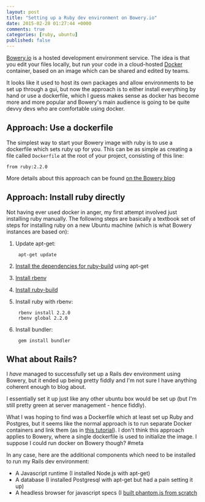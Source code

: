 ```yaml
---
layout: post
title: "Setting up a Ruby dev environment on Bowery.io"
date: 2015-02-28 01:27:44 +0000
comments: true
categories: [ruby, ubuntu]
published: false
---
```

[Bowery.io](http://bowery.io/) is a hosted development environment service.
The idea is that you edit your files locally, but run your code in a cloud-hosted
[Docker](https://www.docker.com/) container, based on an image which can be
shared and edited by teams.

It looks like it used to host its own packages and allow environments to be
set up through a gui, but now the approach is to either install everything by
hand or use a dockerfile, which I guess makes sense as docker has become more
and more popular and Bowery's main audience is going to be quite devvy devs
who are comfortable using docker.

Approach: Use a dockerfile
--------------------------
The simplest way to start your Bowery image with ruby is to use a dockerfile
which sets ruby up for you. This can be as simple as creating a file called
`Dockerfile` at the root of your project, consisting of this line:

    from ruby:2.2.0

More details about this approach can be found [on the Bowery blog](http://bowery.io/posts/dockerfile-support/)

Approach: Install ruby directly
-------------------------------
Not having ever used docker in anger, my first attempt involved just
installing ruby manually. The following steps are
basically a textbook set of steps for installing ruby on a new Ubuntu machine
(which is what Bowery instances are based on):

1. Update apt-get:

        apt-get update

2. [Install the dependencies for ruby-build](https://github.com/sstephenson/ruby-build/wiki#suggested-build-environment)
using apt-get

2. [Install rbenv](https://github.com/sstephenson/rbenv)

3. [Install ruby-build](https://github.com/sstephenson/ruby-build)

4. Install ruby with rbenv:

        rbenv install 2.2.0
        rbenv global 2.2.0

5. Install bundler:

        gem install bundler

What about Rails?
-----------------
I _have_ managed to successfully set up a Rails dev environment using Bowery,
but it ended up being pretty fiddly and I'm not sure I have anything coherent
enough to blog about.

I essentially set it up just like any other ubuntu box would be set up (but
I'm still pretty green at server management - hence fiddly).

What I was hoping
to find was a Dockerfile which at least set up Ruby and Postgres, but it seems
like the normal approach is to run separate Docker containers and link them
(as in [this
tutorial](http://allenwei.cn/setup-rails-development-environment-with-docker/)).
I don't think this approach applies to Bowery, where a single dockerfile is
used to initialize the image. I suppose I could run docker on Bowery though? #meta

In any case, here are the additional components which need to be installed to
run my Rails dev environment:

  * A Javascript runtime (I installed Node.js with apt-get)
  * A database (I installed Postgresql with apt-get but had a pain setting it up)
  * A headless browser for javascript specs (I [built phantom.js from
    scratch](http://phantomjs.org/build.html)

